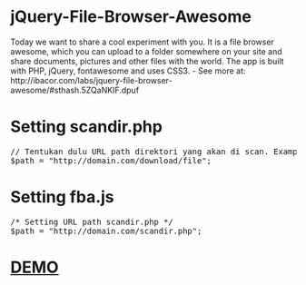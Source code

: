 jQuery-File-Browser-Awesome
===========================
<p>Today we want to share a cool experiment with you. It is a file browser awesome, which you can upload to a folder somewhere on your site and share documents, pictures and other files with the world. The app is built with PHP, jQuery, fontawesome and uses CSS3. - See more at: http://ibacor.com/labs/jquery-file-browser-awesome/#sthash.5ZQaNKIF.dpuf</p>
<h1>Setting scandir.php</h1>
<pre>
// Tentukan dulu URL path direktori yang akan di scan. Example:
$path = "http://domain.com/download/file";
</pre>

<h1>Setting fba.js</h1>
<pre>
/* Setting URL path scandir.php */
$path = "http://domain.com/scandir.php";
</pre>

<h1><a href="http://ibacor.com/file/" target="_blank">DEMO</a></h1>
